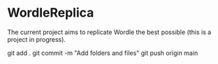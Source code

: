 # WordleReplica
The current project aims to replicate Wordle the best possible (this is a project in progress).

git add .
git commit -m "Add folders and files"
git push origin main
